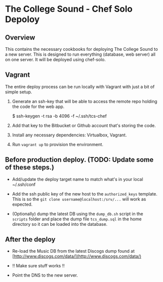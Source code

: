 # The College Sound - Chef Solo Depoloy

## Overview

This contains the necessary cookbooks for deploying The College Sound to a
new server. This is designed to run everything (database, web server) all
on one server. It will be deployed using chef-solo.

## Vagrant

The entire deploy process can be run locally with Vagrant with just a bit
of simple setup.

1. Generate an ssh-key that will be able to access the remote repo holding
   the code for the web app.

   $ ssh-keygen -t rsa -b 4096 -f ~/.ssh/tcs-chef

2. Add that key to the Bitbucket or Github account that's storing the code.

3. Install any necessary dependencies: Virtualbox, Vagrant.

4. Run `vagrant up` to provision the environment.


## Before production deploy. (TODO: Update some of these steps.)

- Add/update the deploy target name to match what's in your local ~/.ssh/conf

- Add the ssh public key of the new host to the `authorized_keys` template. This
is so the `git clone username@localhost:/srv/...` will work as expected.

- (Optionally) dump the latest DB using the `dump_db.sh` script in the `scripts`
folder and place the dump file `tcs_dump.sql` in the home directory so it can
be loaded into the database.

## After the deploy

- Re-load the Music DB from the latest Discogs dump found at [http://www.discogs.com/data/](http://www.discogs.com/data/)

- !! Make sure stuff works !!

- Point the DNS to the new server.